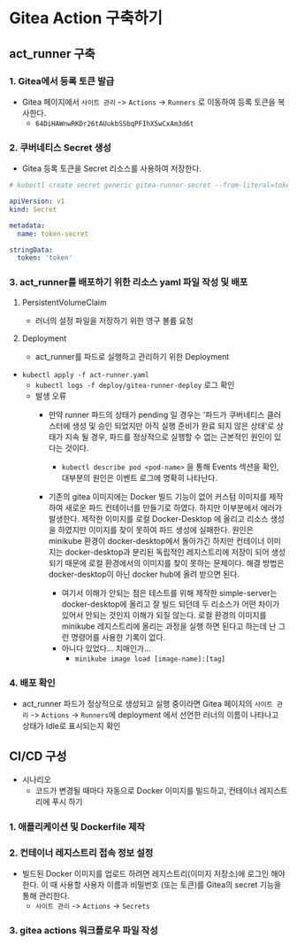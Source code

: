 # Gitea Action 구축하기

## act_runner 구축
### 1. Gitea에서 등록 토큰 발급
- Gitea 페이지에서 `사이트 관리` -> `Actions` -> `Runners` 로 이동하여 등록 토큰을 복사한다.
    - `64DiHAWnwRKDr26tAUukbSSbqPFIhX5wCxAm3d6t`

### 2. 쿠버네티스 Secret 생성
- Gitea 등록 토큰을 Secret 리소스를 사용하여 저장한다.

~~~yaml
# kubectl create secret generic gitea-runner-secret --from-literal=token='token'

apiVersion: v1
kind: Secret

metadata:
  name: token-secret

stringData:
  token: 'token'
~~~

### 3. act_runner를 배포하기 위한 리소스 yaml 파일 작성 및 배포
1. PersistentVolumeClaim
    - 러너의 설정 파일을 저장하기 위한 영구 볼륨 요청

2. Deployment
    - act_runner를 파드로 실행하고 관리하기 위한 Deployment

- `kubectl apply -f act-runner.yaml`
    - `kubectl logs -f deploy/gitea-runner-deploy` 로그 확인
    - 발생 오류
        - 만약 runner 파드의 상태가 pending 일 경우는 '파드가 쿠버네티스 클러스터에 생성 및 승인 되었지만 아직 실행 준비가 완료 되지 않은 상태'로 상태가 지속 될 경우, 파드를 정상적으로 실행할 수 없는 근본적인 원인이 있다는 것이다.
            - `kubectl describe pod <pod-name>` 을 통해 Events 섹션을 확인, 대부분의 원인은 이벤트 로그에 명확히 나타난다.

        - 기존의 gitea 이미지에는 Docker 빌드 기능이 없어 커스텀 이미지를 제작하여 새로운 파드 컨테이너를 만들기로 하였다. 하지만 이부분에서 에러가 발생한다. 제작한 이미지를 로컬 Docker-Desktop 에 올리고 리소스 생성을 하였지만 이미지를 찾이 못하여 파드 생성에 실패한다. 원인은 minikube 환경이 docker-desktop에서 돌아가긴 하지만 컨테이너 이미지는 docker-desktop과 분리된 독립적인 레지스트리에 저장이 되어 생성되기 때문에 로컬 환경에서의 이미지를 찾이 못하는 문제이다. 해결 방법은 docker-desktop이 아닌 docker hub에 올려 받으면 된다.
            - 여기서 이해가 안되는 점은 테스트를 위해 제작한 simple-server는 docker-desktop에 올리고 잘 빌드 되던데 두 리소스가 어떤 차이가 있어서 안되는 것인지 이해가 되질 않는다. 로컬 환경의 이미지를 minikube 레지스트리에 올리는 과정을 실행 하면 된다고 하는데 난 그런 명령어를 사용한 기록이 없다.
            - 아니다 있었다... 치매인가...
                - `minikube image load [image-name]:[tag]`
        

### 4. 배포 확인
- act_runner 파드가 정상적으로 생성되고 실행 중이라면 Gitea 페이지의 `사이트 관리` -> `Actions` -> `Runners`에 deployment 에서 선언한 러너의 이름이 나타나고 상태가 Idle로 표시되는지 확인


## CI/CD 구성
- 시나리오
    - 코드가 변경될 때마다 자동으로 Docker 이미지를 빌드하고, 컨테이너 레지스트리에 푸시 하기

### 1. 애플리케이션 및 Dockerfile 제작

### 2. 컨테이너 레지스트리 접속 정보 설정
- 빌드된 Docker 이미지를 업로드 하려면 레지스트리(이미지 저장소)에 로그인 해야 한다. 이 때 사용할 사용자 이름과 비밀번호 (또는 토큰)를 Gitea의 secret 기능을 통해 관리한다.
    - `사이트 관리` -> `Actions` -> `Secrets`

### 3. gitea actions 워크플로우 파일 작성
